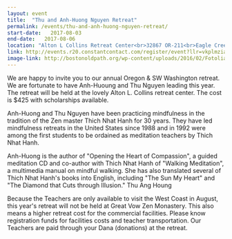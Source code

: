 ```yaml
---
layout: event
title:  "Thu and Anh-Huong Nguyen Retreat"
permalink: /events/thu-and-anh-huong-nguyen-retreat/
start-date:   2017-08-03
end-date:   2017-08-06
location: "Alton L Collins Retreat Center<br>32867 OR-211<br>Eagle Creek , OR"
link: http://events.r20.constantcontact.com/register/event?llr=vkplmziab&oeidk=a07ednnw1xpc7ce86ab
image-link: http://bostonoldpath.org/wp-content/uploads/2016/02/Fotolia_8062163_XS.jpg
---
```


We are happy to invite you to our annual Oregon & SW Washington retreat.  We are fortunate to have Anh-Huoung and Thu Nguyen leading this year.  The retreat will be held at the lovely Alton L. Collins retreat center. The cost is $425 with scholarships available.

Anh-Huong and Thu Nguyen  have been practicing mindfulness in the tradition of the Zen master Thich Nhat Hanh for 30 years. They have led mindfulness retreats in the United States since 1988 and in 1992 were among the first students to be ordained as meditation teachers by Thich Nhat Hanh.

Anh-Huong is the author of "Opening the Heart of Compassion", a guided meditation CD and co-author with Thich Nhat Hanh of "Walking Meditation", a multimedia manual on mindful walking. She has also translated several of Thich Nhat Hanh's books into English, including "The Sun My Heart" and "The Diamond that Cuts through Illusion."
Thu Ang Houng

Because the Teachers are only available to visit the West Coast in August, this year's retreat will not be held at Great Vow Zen Monastery.  This also means a higher retreat cost for the commercial facilities. Please know registration funds for facilities costs and teacher transportation.   Our Teachers are paid through your Dana (donations) at the retreat.
